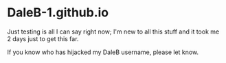 # DaleB-1.github.io

Just testing is all I can say right now; I'm new to all this stuff and it took me 2 days just to get this far.

If you know who has hijacked my DaleB username, please let know.
